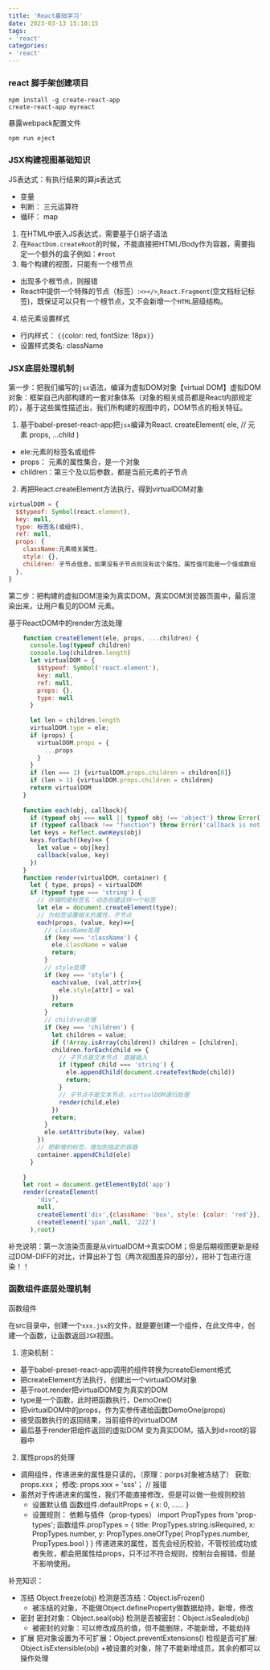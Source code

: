 ```yaml
---
title: 'React基础学习'
date: 2023-03-13 15:10:15
tags:
- 'react'
categories:
- 'react'
---
```


### react 脚手架创建项目
```shell
npm install -g create-react-app
create-react-app myreact
```
暴露webpack配置文件
```shell
npm run eject
```
### JSX构建视图基础知识
JS表达式：有执行结果的算js表达式
+ 变量
+ 判断： 三元运算符
+ 循环： map
1. 在HTML中嵌入JS表达式，需要基于{}胡子语法
2. 在`ReactDom.createRoot`的时候，不能直接把HTML/Body作为容器，需要指定一个额外的盒子例如：`#root`
3. 每个构建的视图，只能有一个根节点
  + 出现多个根节点，则报错
  + React中提供一个特殊的节点（标签）:`<></>`,`React.Fragment`(空文档标记标签)，既保证可以只有一个根节点，又不会新增一个`HTML`层级结构。
4. 给元素设置样式
  + 行内样式： `{{`color: red, fontSize: 18px`}}`
  + 设置样式类名: className
### JSX底层处理机制
  第一步：把我们编写的`jsx`语法，编译为虚拟DOM对象【virtual DOM】虚拟DOM对象：框架自己内部构建的一套对象体系（对象的相关成员都是React内部规定的），基于这些属性描述出，我们所构建的视图中的，DOM节点的相关特征。
  1. 基于babel-preset-react-app把`jsx`编译为React.
  createElement(
    ele, // 元素
    props,
    ...child
  )
  + ele:元素的标签名或组件
  + props： 元素的属性集合，是一个对象
  + children：第三个及以后参数，都是当前元素的子节点
  2. 再把React.createElement方法执行，得到virtualDOM对象
  ```js
  virtualDOM = {
    $$typeof: Symbol(react.element),
    key: null,
    type: 标签名(或组件),
    ref: null,
    props: {
      className:元素相关属性，
      style: {},
      children: 子节点信息，如果没有子节点则没有这个属性、属性值可能是一个值或数组
    },
  }
  ```

  第二步：把构建的虚拟DOM渲染为真实DOM。真实DOM浏览器页面中，最后渲染出来，让用户看见的DOM 元素。

  基于ReactDOM中的render方法处理
    
```js
    function createElement(ele, props, ...children) {
      console.log(typeof children)
      console.log(children.length)
      let virtualDOM = {
        $$typeof: Symbol('react.element'),
        key: null,
        ref: null,
        props: {},
        type: null
      }
      
      let len = children.length
      virtualDOM.type = ele;
      if (props) {
        virtualDOM.props = {
          ...props
        }
      }
      if (len === 1) {virtualDOM.props.children = children[0]}
      if (len > 1) {virtualDOM.props.children = children}
      return virtualDOM
    }
  
    function each(obj, callback){
      if (typeof obj === null || typeof obj !== 'object') throw Error(`${obj} is not a object`);
      if (typeof callback !== "function") throw Error('callback is not a funciton');
      let keys = Reflect.ownKeys(obj)
      keys.forEach((key)=> {
        let value = obj[key]
        callback(value, key)
      })
    } 
    function render(virtualDOM, container) {
      let { type, props} = virtualDOM
      if (typeof type === 'string') {
        // 存储的是标签名：动态创建这样一个标签
        let ele = document.createElement(type);
        // 为标签设置相关的属性，子节点
        each(props, (value, key)=>{
          // className处理
          if (key === 'className') {
            ele.className = value
            return;
          }
          // style处理
          if (key === 'style') {
            each(value, (val,attr)=>{
              ele.style[attr] = val
            })
            return
          }
          // children处理
          if (key === 'children') {
            let children = value;
            if (!Array.isArray(children)) children = [children];
            children.forEach(child => {
              // 子节点是文本节点：直接插入
              if (typeof child === 'string') {
                ele.appendChild(document.createTextNode(child))
                return;
              }
              // 子节点不是文本节点，virtualDOM递归处理
              render(child,ele)
            })
            return;
          }
          ele.setAttribute(key, value)
        })
        // 把新增的标签，增加到指定的容器
        container.appendChild(ele)
      }
      
    }
    let root = document.getElementById('app')
    render(createElement(
        'div',
        null,
        createElement('div',{className: 'box', style: {color: 'red'}}, '3333'),
        createElement('span',null, '222')
      ),root)
```
  补充说明：第一次渲染页面是从virtualDOM->真实DOM；但是后期视图更新是经过DOM-DIFF的对比，计算出补丁包（两次视图差异的部分），把补丁包进行渲染！！


### 函数组件底层处理机制
函数组件

在src目录中，创建一个`xxx.jsx`的文件，就是要创建一个组件，在此文件中，创建一个函数，让函数返回`JSX`视图。

1. 渲染机制：
 + 基于babel-preset-react-app调用的组件转换为createElement格式
 + 把createElement方法执行，创建出一个virtualDOM对象
 + 基于root.render把virtualDOM变为真实的DOM
  + type是一个函数，此时把函数执行，DemoOne()
  + 把virtualDOM中的props，作为实参传递给函数DemoOne(props)
  + 接受函数执行的返回结果，当前组件的virtualDOM
  + 最后基于render把组件返回的虚拟DOM 变为真实DOM，插入到id=root的容器中
2. 属性props的处理
+ 调用组件，传递进来的属性是只读的，（原理：porps对象被冻结了）
  获取: props.xxx；
  修改: props.xxx = 'sss'；  // 报错
+ 虽然对于传递进来的属性，我们不能直接修改，但是可以做一些规则校验
  + 设置默认值
  函数组件.defaultProps = {
    x: 0,
    ......
  }
  + 设置规则： 依赖与插件（prop-types）
  import PropTypes from 'prop-types';
  函数组件.propTypes = {
    title: PropTypes.string.isRequired,
    x: PropTypes.number,
    y: PropTypes.oneOfType(
      PropTypes.number,
      PropTypes.bool
    )
  }
  传递进来的属性，首先会经历校验，不管校验成功或者失败，都会把属性给props，只不过不符合规则，控制台会报错，但是不影响使用。


补充知识：
  + 冻结 Object.freeze(obj)
    检测是否冻结：Object.isFrozen()
    + 被冻结的对象，不能做Object.defineProperty做数据劫持，新增，修改
  + 密封
    密封对象：Object.seal(obj)
    检测是否被密封：Object.isSealed(obj)
    + 被密封的对象：可以修改成员的值，但不能删除，不能新增，不能劫持
  + 扩展
    把对象设置为不可扩展：Object.preventExtensions()
    检视是否可扩展: Object.isExtensible(obj)
    +被设置的对象，除了不能新增成员，其余的都可以操作处理
